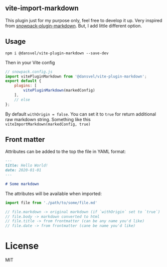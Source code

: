 vite-import-markdown
-----------------------

This plugin just for my purpose only, feel free to develop it up. Very inspired from [snowpack-plugin-markdown](https://github.com/joshnuss/snowpack-plugin-markdown). But, I add little different option.

## Usage

```
npm i @dansvel/vite-plugin-markdown --save-dev
```

Then in your Vite config

```js
// snowpack.config.js
import vitePluginMarkdown from '@dansvel/vite-plugin-markdown';
export default {
    plugins: [
        vitePluginMarkdown(markedConfig)
    ],
    // else
};

```

By default `withOrigin = false`. 
You can set it to `true` for return additional raw markdown string. Something like this
`viteImportMarkdown(markedConfig, true)`

## Front matter

Attributes can be added to the top the file in YAML format:

```markdown
---
title: Hello World!
date: 2020-01-01
---

# Some markdown
```

The attributes will be available when imported:

```js
import file from './path/to/some/file.md'

// file.markdown -> original markdown (if `withOrigin` set to `true`)
// file.body -> markdown converted to html
// file.title -> from frontmatter (can be any name you'd like)
// file.date -> from frontmatter (cane be name you'd like)
```

# License

MIT
